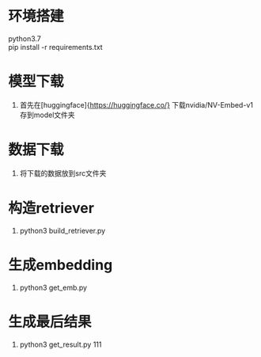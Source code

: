 # 环境搭建
python3.7  
pip install -r requirements.txt  

# 模型下载
1. 首先在[huggingface]{https://huggingface.co/} 下载nvidia/NV-Embed-v1存到model文件夹  

# 数据下载
1. 将下载的数据放到src文件夹  

# 构造retriever
1. python3 build_retriever.py  

# 生成embedding
1. python3 get_emb.py  

# 生成最后结果
1. python3 get_result.py  111
